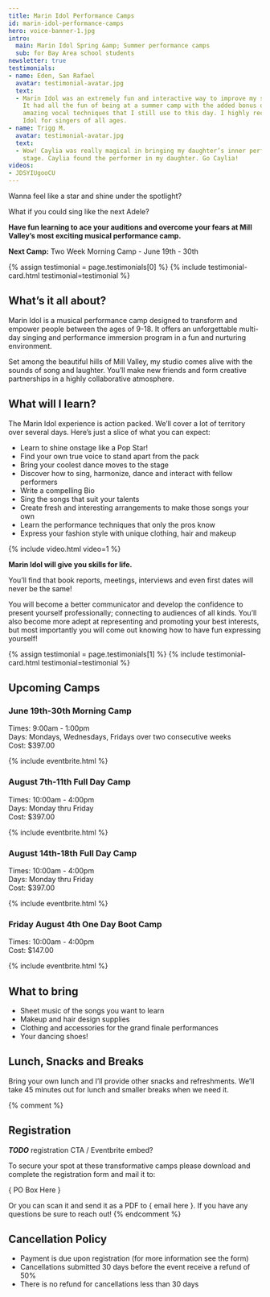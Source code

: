 ```yaml
---
title: Marin Idol Performance Camps
id: marin-idol-performance-camps
hero: voice-banner-1.jpg
intro:
  main: Marin Idol Spring &amp; Summer performance camps
  sub: for Bay Area school students
newsletter: true
testimonials:
- name: Eden, San Rafael
  avatar: testimonial-avatar.jpg
  text:
  - Marin Idol was an extremely fun and interactive way to improve my singing skills.
    It had all the fun of being at a summer camp with the added bonus of learning
    amazing vocal techniques that I still use to this day. I highly recommend Marin
    Idol for singers of all ages.
- name: Trigg M.
  avatar: testimonial-avatar.jpg
  text:
  - Wow! Caylia was really magical in bringing my daughter’s inner performer to the
    stage. Caylia found the performer in my daughter. Go Caylia!
videos:
- JDSYIUgooCU
---
```


Wanna feel like a star and shine under the spotlight?

What if you could sing like the next Adele?

**Have fun learning to ace your auditions and overcome your fears at Mill Valley’s most exciting musical performance camp.**

**Next Camp:** Two Week Morning Camp - June 19th - 30th

{% assign testimonial = page.testimonials[0] %}
{% include testimonial-card.html testimonial=testimonial %}

## What’s it all about?

Marin Idol is a musical performance camp designed to transform and empower people between the ages of 9-18. It offers an unforgettable multi-day singing and performance immersion program in a fun and nurturing environment. 

Set among the beautiful hills of Mill Valley, my studio comes alive with the sounds of song and laughter. You’ll make new friends and form creative partnerships in a highly collaborative atmosphere. 

## What will I learn?

The Marin Idol experience is action packed. We’ll cover a lot of territory over several days. Here’s just a slice of what you can expect:

- Learn to shine onstage like a Pop Star!
- Find your own true voice to stand apart from the pack
- Bring your coolest dance moves to the stage
- Discover how to sing, harmonize, dance and interact with fellow performers
- Write a compelling Bio
- Sing the songs that suit your talents
- Create fresh and interesting arrangements to make those songs your own
- Learn the performance techniques that only the pros know
- Express your fashion style with unique clothing, hair and makeup 

{% include video.html video=1 %}

**Marin Idol will give you skills for life.**

You’ll find that book reports, meetings, interviews and even first dates will never be the same!

You will become a better communicator and develop the confidence to present yourself professionally; connecting to audiences of all kinds. You’ll also become more adept at representing and promoting your best interests, but most importantly you will come out knowing how to have fun expressing yourself!

{% assign testimonial = page.testimonials[1] %}
{% include testimonial-card.html testimonial=testimonial %}

## Upcoming Camps

### June 19th-30th Morning Camp
Times: 9:00am - 1:00pm  
Days: Mondays, Wednesdays, Fridays over two consecutive weeks  
Cost: $397.00

{% include eventbrite.html %}

### August 7th-11th Full Day Camp
Times: 10:00am - 4:00pm  
Days: Monday thru Friday  
Cost: $397.00

{% include eventbrite.html %}

### August 14th-18th Full Day Camp
Times: 10:00am - 4:00pm  
Days: Monday thru Friday  
Cost: $397.00

{% include eventbrite.html %}

### Friday August 4th One Day Boot Camp
Times: 10:00am - 4:00pm  
Cost: $147.00  

{% include eventbrite.html %}

## What to bring

- Sheet music of the songs you want to learn
- Makeup and hair design supplies
- Clothing and accessories for the grand finale performances
- Your dancing shoes!

## Lunch, Snacks and Breaks

Bring your own lunch and I’ll provide other snacks and refreshments. We’ll take 45 minutes out for lunch and smaller breaks when we need it.

{% comment %}
## Registration

***TODO*** registration CTA / Eventbrite embed?

To secure your spot at these transformative camps please download and complete the registration form and mail it to:

{ PO Box Here } 

Or you can scan it and send it as a PDF to { email here }. If you have any questions be sure to reach out!
{% endcomment %}

## Cancellation Policy 

- Payment is due upon registration (for more information see the form)
- Cancellations submitted 30 days before the event receive a refund of 50%
- There is no refund for cancellations less than 30 days
